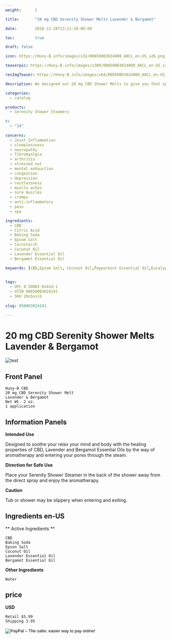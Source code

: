 ```yaml
---
weight:      1

title:       "20 mg CBD Serenity Shower Melts Lavender & Bergamot"

date:        2018-11-28T13:11:18-06:00

toc:         true

draft: false

icon: https://Huny-B.info/images/x32/00850003024000_A0CL_en-US_s26.png

teaserpic: https://Huny-B.info/images/x300/00850003024000_A0CL_en-US_s26.jpg

resImgTeaser: https://Huny-B.info/images/x64/00850003024000_A0CL_en-US_s26.png

description: We designed our 20 mg CBD Shower Melts to give you that spa feeling and help relax your mind and body by taking advantage of the healing properties of CBD, Lavender and Bergamot Essential Oils by using the steam to help enter your body. Educate Yourself. Learn more now about research regarding active ingredients.

categories: 
  - catalog

products: 
  - Serenity Shower Steamers

c:
  - "14"
  
concerns:
  - Joint Inflammation
  - sleeplessness
  - neuropathy
  - fibromyalgia
  - arthritis
  - stressed out
  - mental exhaustion
  - congestion
  - depression
  - restlessness
  - muscle aches
  - sore muscles
  - cramps
  - anti-inflammatory
  - pain
  - spa 

ingredients:
  - CBD
  - Citric Acid
  - Baking Soda
  - Epsom Salt
  - Cornstarch
  - Coconut Oil
  - Lavender Essential Oil
  - Bergamot Essential Oil

keywords: [CBD,Epsom Salt, Coconut Oil,Peppermint Essential Oil,Eucalyptus Essential Oil,Joint Inflammation, sleeplessness,neuropathy,fibromyalgia, arthritis,stressed out,mental exhaustion, congestion,depression, refreshing, restlessness, muscle aches,sore muscles, cramps,anti-inflammatory, pain, spa, relief, bath bomb, aromatherapy, broad spectrum, full spectrum, hemp oil, soak, relaxing, soothe, lavender, bergamot, steam, shower]

  
tags: 
  - UPC 8-50003-02414-1
  - GTIN 00850003024141
  - SKU 20cbsslb
  
slug: 850003024141

---
```


# 20 mg CBD Serenity Shower Melts Lavender & Bergamot

![test](https://Huny-B.info/images/x600/00850003024000_A0CL_en-US_s26.jpg)

## Front Panel

    Huny-B CBD
    20 mg CBD Serenity Shower Melt 
    Lavender & Bergamot
    Net Wt. 2 oz.
    1 application
    
## Information Panels

**Intended Use**

Designed to soothe your relax your mind and body 
with the healing properties of CBD, 
Lavender and Bergamot Essential Oils 
by the way of aromatherapy and entering 
your pores through the steam.

**Direction for Safe Use**

Place your Serenity Shower Steamer in the back of the shower 
away from the direct spray and enjoy the aromatherapy.

**Caution**

Tub or shower may be slippery when entering and exiting.

## Ingredients en-US 

** Active Ingredients **

    CBD
    Baking Soda
    Epson Salt
    Coconut Oil
    Lavender Essential Oil
    Bergamot Essential Oil

**Other Ingredients**

    Water

## price

**USD**
    
    Retail $5.99
    Shipping 3.95

<form action="https://www.paypal.com/cgi-bin/webscr" method="post" target="_top">
<input type="hidden" name="cmd" value="_s-xclick">
<input type="hidden" name="hosted_button_id" value="SARNENHFNVSPE">
<input type="image" src="https://www.paypalobjects.com/en_US/GB/i/btn/btn_buynowCC_LG.gif" border="0" name="submit" alt="PayPal – The safer, easier way to pay online!">
<img alt="" border="0" src="https://www.paypalobjects.com/en_US/i/scr/pixel.gif" width="1" height="1">
</form>
